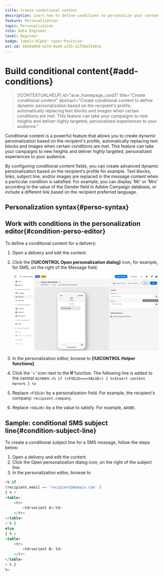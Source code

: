 ```yaml
---
title: Create conditional content
description: Learn how to define conditions to personalize your content in Adobe Campaign web UI
feature: Personalization
topic: Personalization
role: Data Engineer
level: Beginner
badge: label="Alpha" type="Positive"
exl-id: b650a859-e27d-4a36-a725-a1f5bb31e014
---
```

# Build conditional content{#add-conditions}

>[!CONTEXTUALHELP]
>id="acw_homepage_card3"
>title="Create conditional content"
>abstract="Create conditional content to define dynamic personalization based on the recipient's profile, automatically replacing text blocks and images when certain conditions are met. This feature can take your campaigns to new heights and deliver highly targeted, personalized experiences to your audience."

Conditional content is a powerful feature that allows you to create dynamic personalization based on the recipient's profile, automatically replacing text blocks and images when certain conditions are met. This feature can take your campaigns to new heights and deliver highly targeted, personalized experiences to your audience.

By configuring conditional content fields, you can create advanced dynamic personalization based on the recipient’s profile for example. Text blocks, links, subject line, and/or images are replaced in the message content when a particular condition is satisfied. For example, you can display 'Mr' or 'Mrs' according to the value of the Gender field in Adobe Campaign database, or include a different link based on the recipient preferred language.

## Personalization syntax{#perso-syntax}

## Work with conditions in the personalization editor{#condition-perso-editor}

To define a conditional content for a delivery:

1. Open a delivery and edit the content.
1. Click the **[!UICONTROL Open personalization dialog]** icon, for example, for SMS, on the right of the Message field.

    ![](assets/open-perso-editor-sms.png)

1. In the personalization editor, browse to **[!UICONTROL Helper functions]**.
1. Click the '+' icon next to the **If** function. The following line is added to the central screen:
    `<% if (<FIELD>==<VALUE>) { %>Insert content here<% } %>`
1. Replace `<FIELD>` by a personalization field. For example, the recipient's company: `recipient.company`.
1. Replace `<VALUE>` by a the value to satisfy. For example, `ADOBE`.

## Sample: conditional SMS subject line{#condition-subject-line}

To create a conditional subject line for a SMS message, follow the steps below:

1. Open a delivery and edit the content.
1. Click the Open personalization dialog icon, on the right of the subject line.
1. In the personalization editor, browse to


```sql
<% if 
(recipient.email == 'recipient@domain.com' ) 
{ % >
<table>
    <tr>
        <td>variant A</td>
    </tr>
</table>
< % } 
else 
{ % >
<table>
    <tr>
        <td>variant B< td>
    </tr>
</table>
< % } 
%>
```